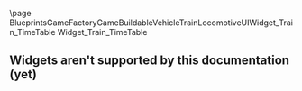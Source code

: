 \page BlueprintsGameFactoryGameBuildableVehicleTrainLocomotiveUIWidget_Train_TimeTable Widget_Train_TimeTable
## Widgets aren't supported by this documentation (yet)
